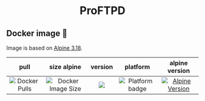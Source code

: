 <h1 align="center">ProFTPD</h1>

## Docker image 🐋

Image is based on [Alpine 3.18](https://hub.docker.com/repository/docker/johann8/proftpd/general).

| pull | size alpine | version | platform | alpine version |
|:---------------------------------:|:--------------------------------:|:----------------------------------:|:--------------------------------:|:--------------------------------:|
| ![Docker Pulls](https://img.shields.io/docker/pulls/johann8/proftpd?logo=docker&label=pulls&style=flat-square&color=blue) | ![Docker Image Size](https://img.shields.io/docker/image-size/johann8/proftpd/latest?logo=docker&style=flat-square&color=blue&sort=semver) | [![](https://img.shields.io/docker/v/johann8/proftpd/latest?logo=docker&style=flat-square&color=blue&sort=semver)](https://hub.docker.com/r/johann8/proftpd/tags "Version badge")  | ![](https://img.shields.io/badge/platform-amd64-blue "Platform badge") | [![Alpine Version](https://img.shields.io/badge/Alpine%20version-v3.18.0-blue.svg?style=flat-square)](https://alpinelinux.org/) |

